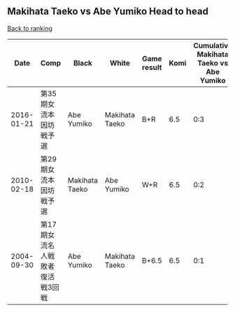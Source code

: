 ## Makihata Taeko vs Abe Yumiko Head to head

[Back to ranking](../../index.md)




| **Date** | **Comp** | **Black** | **White** | **Game result** | **Komi** | **Cumulative Makihata Taeko vs Abe Yumiko** | **Makihata Taeko streak** | **Abe Yumiko streak** | 
| --- | --- | --- | --- | --- | --- | --- | --- | --- |
| 2016-01-21 | 第35期女流本因坊戦予選 | Abe Yumiko | Makihata Taeko | B+R | 6.5 | 0:3 | 0 | 3 | 
| 2010-02-18 | 第29期女流本因坊戦予選 | Makihata Taeko | Abe Yumiko | W+R | 6.5 | 0:2 | 0 | 2 | 
| 2004-09-30 | 第17期女流名人戦敗者復活戦3回戦 | Abe Yumiko | Makihata Taeko | B+6.5 | 6.5 | 0:1 | 0 | 1 |




